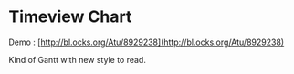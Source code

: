 # Timeview Chart

Demo : [http://bl.ocks.org/Atu/8929238](http://bl.ocks.org/Atu/8929238)

Kind of Gantt with new style to read.